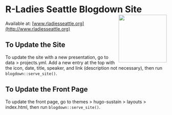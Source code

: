 # R-Ladies Seattle Blogdown Site <img src='static/img/hex_big.png' align="right" height="150" />



Available at: [www.rladiesseattle.org](http://www.rladiesseattle.org)

## To Update the Site

To update the site with a new presentation, go to data > projects.yml. Add a new entry at the top with the icon, date, title, speaker, and link (description not necessary), then run `blogdown::serve_site()`.

## To Update the Front Page

To update the front page, go to themes > hugo-sustain > layouts > index.html, then run `blogdown::serve_site()`.
